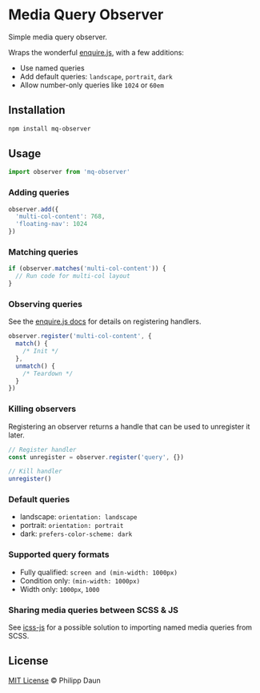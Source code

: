 # Media Query Observer

Simple media query observer.

Wraps the wonderful
[enquire.js](https://github.com/WickyNilliams/enquire.js),
with a few additions:

- Use named queries
- Add default queries: `landscape`, `portrait`, `dark`
- Allow number-only queries like `1024` or `60em`

## Installation

```bash
npm install mq-observer
```

## Usage

```js
import observer from 'mq-observer'
```

### Adding queries

```js
observer.add({
  'multi-col-content': 768,
  'floating-nav': 1024
})
```

### Matching queries

```js
if (observer.matches('multi-col-content')) {
  // Run code for multi-col layout
}
```

### Observing queries

See the [enquire.js docs](https://wicky.nillia.ms/enquire.js/) for details on
registering handlers.

```js
observer.register('multi-col-content', {
  match() {
    /* Init */
  },
  unmatch() {
    /* Teardown */
  }
})
```

### Killing observers

Registering an observer returns a handle that can be used to unregister it
later.

```js
// Register handler
const unregister = observer.register('query', {})

// Kill handler
unregister()
```

### Default queries

- landscape: `orientation: landscape`
- portrait: `orientation: portrait`
- dark: `prefers-color-scheme: dark`

### Supported query formats

- Fully qualified: `screen and (min-width: 1000px)`
- Condition only: `(min-width: 1000px)`
- Width only: `1000px`, `1000`

### Sharing media queries between SCSS & JS

See [icss-js](https://github.com/daun/icss-js) for a possible solution to
importing named media queries from SCSS.

## License

[MIT License](https://opensource.org/licenses/MIT) © Philipp Daun
